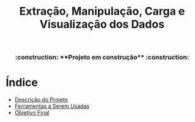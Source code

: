 <h1 align="center"> Extração, Manipulação, Carga e Visualização dos Dados </h1>

<br/>

<h3 align="center"> :construction: **Projeto em construção** :construction: </h3>

# Índice

* [Descrição do Projeto](#descrição)
* [Ferramentas a Serem Usadas](#ferramentas)
* [Objetivo Final](#objetivo)
